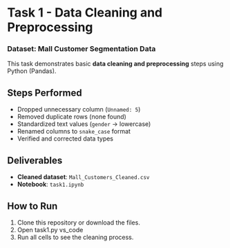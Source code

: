 # Task 1 - Data Cleaning and Preprocessing

### Dataset: Mall Customer Segmentation Data

This task demonstrates basic **data cleaning and preprocessing** steps using Python (Pandas).

## Steps Performed
- Dropped unnecessary column (`Unnamed: 5`)
- Removed duplicate rows (none found)
- Standardized text values (`gender` → lowercase)
- Renamed columns to `snake_case` format
- Verified and corrected data types

## Deliverables
- **Cleaned dataset**: `Mall_Customers_Cleaned.csv`
- **Notebook**: `task1.ipynb`

## How to Run
1. Clone this repository or download the files.
2. Open task1.py vs_code
3. Run all cells to see the cleaning process.

